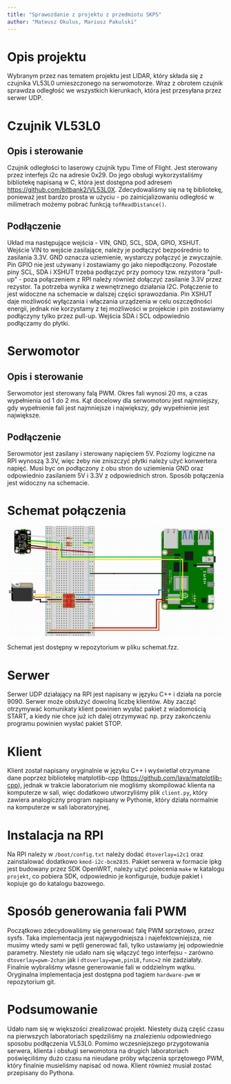 ```yaml
---
title: "Sprawozdanie z projektu z przedmiotu SKPS"
author: "Mateusz Okulus, Mariusz Pakulski"
---
```


# Opis projektu

Wybranym przez nas tematem projektu jest LIDAR, który składa się z czujnika
VL53L0 umieszczonego na serwomotorze. Wraz z obrotem czujnik sprawdza odległość
we wszystkich kierunkach, która jest przesyłana przez serwer UDP.

# Czujnik VL53L0

## Opis i sterowanie

Czujnik odległości to laserowy czujnik typu Time of Flight. Jest sterowany przez
interfejs i2c na adresie 0x29. Do jego obsługi wykorzystaliśmy bibliotekę
napisaną w C, która jest dostępna pod adresem
https://github.com/bitbank2/VL53L0X. Zdecydowaliśmy się na tę bibliotekę,
ponieważ jest bardzo prosta w użyciu - po zainicjalizowaniu odległość w
milimetrach możemy pobrać funkcją `tofReadDistance()`.

## Podłączenie

Układ ma następujące wejścia - VIN, GND, SCL, SDA, GPIO, XSHUT. Wejście VIN to
wejście zasilające, należy je podłączyć bezpośrednio to zasilania 3.3V. GND
oznacza uziemienie, wystarczy połączyć je zwyczajnie. Pin GPIO nie jest używany
i zostawiamy go jako niepodłączony. Pozostałe piny SCL, SDA i XSHUT trzeba
podłączyć przy pomocy tzw. rezystora "pull-up" - poza połączeniem z RPI należy
również dołączyć zasilanie 3.3V przez rezystor. Ta potrzeba wynika z
wewnętrznego działania I2C. Połączenie to jest widoczne na schemacie w dalszej
części sprawozdania. Pin XSHUT daje możliwość wyłączania i włączania urządzenia
w celu oszczędności energii, jednak nie korzystamy z tej możliwości w projekcie
i pin zostawiamy podłączyny tylko przez pull-up. Wejścia SDA i SCL odpowiednio
podłączamy do płytki.

# Serwomotor

## Opis i sterowanie

Serwomotor jest sterowany falą PWM. Okres fali wynosi 20 ms, a czas wypełnienia
od 1 do 2 ms. Kąt docelowy dla serwomotoru jest najmniejszy, gdy wypełnienie
fali jest najmniejsze i największy, gdy wypełnienie jest największe.

## Podłączenie

Serowmotor jest zasilany i sterowany napięciem 5V. Poziomy logiczne na RPI
wynoszą 3.3V, więc żeby nie zniszczyć płytki należy użyć konwertera napięć. Musi
byc on podłączony z obu stron do uziemienia GND oraz odpowiednio zasilaniem 5V i
3.3V z odpowiednich stron. Sposób połączenia jest widoczny na schemacie.

# Schemat połączenia

![](./schemat.png)

Schemat jest dostępny w repozytorium w pliku schemat.fzz.

# Serwer

Serwer UDP działający na RPI jest napisany w języku C++ i działa na porcie 9090.
Serwer może obsłużyć dowolną liczbę klientów. Aby zacząć otrzymywać komunikaty
klient powinien wysłać pakiet z wiadomością START, a kiedy nie chce już ich
dalej otrzymywać np. przy zakończeniu programu powinien wysłać pakiet STOP.

# Klient

Klient został napisany oryginalnie w języku C++ i wyświetlał otrzymane dane
poprzez bibliotekę matplotlib-cpp (https://github.com/lava/matplotlib-cpp),
jednak w trakcie laboratorium nie mogliśmy skompilować klienta na komputerze w
sali, więc dodatkowo utworzyliśmy plik `client.py`, który zawiera analogiczny
program napisany w Pythonie, który działa normalnie na komputerze w sali
laboratoryjnej.

# Instalacja na RPI

Na RPI należy w `/boot/config.txt` należy dodać `dtoverlay=i2c1` oraz
zainstalować dodatkowo `kmod-i2c-bcm2835`. Pakiet serwera w formacie ipkg jest
budowany przez SDK OpenWRT, należy użyć polecenia `make` w katalogu `projekt`,
co pobiera SDK, odpowiednio je konfiguruje, buduje pakiet i kopiuje go do
katalogu bazowego.

# Sposób generowania fali PWM

Początkowo zdecydowaliśmy się generować falę PWM sprzętowo, przez sysfs. Taka
implementacja jest najwygodniejsza i najefektowniejsza, nie musimy wtedy sami w
pętli generować fali, tylko ustawiamy jej odpowiednie parametry. Niestety nie
udało nam się włączyć tego interfejsu - zarówno `dtoverlay=pwm-2chan` jak i
`dtoverlay=pwm,pin18,func=2` nie zadziałały. Finalnie wybraliśmy własne
generowanie fali w oddzielnym wątku. Oryginalna implementacja jest dostępna pod
tagiem `hardware-pwm` w repozytorium git.

# Podsumowanie

Udało nam się w większości zrealizować projekt. Niestety dużą część czasu na
pierwszych laboratoriach spędziliśmy na znalezieniu odpowiedniego sposobu
podłączenia VL53L0. Pomimo wczesniejszego przygotowania serwera, klienta i
obsługi serwomotora na drugich laboratoriach poświęciliśmy dużo czasu na
nieudane próby włączenia sprzętowego PWM, który finalnie musieliśmy napisać od
nowa. Klient również musiał zostać przepisany do Pythona.
